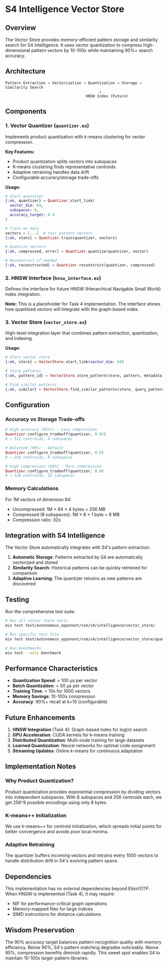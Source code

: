 # S4 Intelligence Vector Store

## Overview

The Vector Store provides memory-efficient pattern storage and similarity search for S4 Intelligence. It uses vector quantization to compress high-dimensional pattern vectors by 10-100x while maintaining 90%+ search accuracy.

## Architecture

```
Pattern Extraction → Vectorization → Quantization → Storage → Similarity Search
                                          ↓
                                    HNSW Index (Future)
```

## Components

### 1. Vector Quantizer (`quantizer.ex`)

Implements product quantization with k-means clustering for vector compression.

**Key Features:**
- Product quantization splits vectors into subspaces
- K-means clustering finds representative centroids
- Adaptive retraining handles data drift
- Configurable accuracy/storage trade-offs

**Usage:**
```elixir
# Start quantizer
{:ok, quantizer} = Quantizer.start_link(
  vector_dim: 64,
  subspaces: 8,
  accuracy_target: 0.9
)

# Train on data
vectors = [...]  # Your pattern vectors
{:ok, stats} = Quantizer.train(quantizer, vectors)

# Quantize vectors
{:ok, compressed, error} = Quantizer.quantize(quantizer, vector)

# Reconstruct if needed
{:ok, reconstructed} = Quantizer.reconstruct(quantizer, compressed)
```

### 2. HNSW Interface (`hnsw_interface.ex`)

Defines the interface for future HNSW (Hierarchical Navigable Small World) index integration.

**Note:** This is a placeholder for Task 4 implementation. The interface shows how quantized vectors will integrate with the graph-based index.

### 3. Vector Store (`vector_store.ex`)

High-level integration layer that combines pattern extraction, quantization, and indexing.

**Usage:**
```elixir
# Start vector store
{:ok, store} = VectorStore.start_link(vector_dim: 64)

# Store patterns
{:ok, pattern_id} = VectorStore.store_pattern(store, pattern, metadata)

# Find similar patterns
{:ok, similar} = VectorStore.find_similar_patterns(store, query_pattern, k: 10)
```

## Configuration

### Accuracy vs Storage Trade-offs

```elixir
# High accuracy (95%+) - Less compression
Quantizer.configure_tradeoff(quantizer, 0.95)
# → 512 centroids, 4 subspaces

# Balanced (90%) - Default
Quantizer.configure_tradeoff(quantizer, 0.9)
# → 256 centroids, 8 subspaces

# High compression (80%) - More compression
Quantizer.configure_tradeoff(quantizer, 0.8)
# → 128 centroids, 16 subspaces
```

### Memory Calculations

For 1M vectors of dimension 64:
- Uncompressed: 1M × 64 × 4 bytes = 256 MB
- Compressed (8 subspaces): 1M × 8 × 1 byte = 8 MB
- Compression ratio: 32x

## Integration with S4 Intelligence

The Vector Store automatically integrates with S4's pattern extraction:

1. **Automatic Storage**: Patterns extracted by S4 are automatically vectorized and stored
2. **Similarity Search**: Historical patterns can be quickly retrieved for comparison
3. **Adaptive Learning**: The quantizer retrains as new patterns are discovered

## Testing

Run the comprehensive test suite:

```bash
# Run all vector store tests
mix test test/autonomous_opponent/vsm/s4/intelligence/vector_store/

# Run specific test file
mix test test/autonomous_opponent/vsm/s4/intelligence/vector_store/quantizer_test.exs

# Run benchmarks
mix test --only benchmark
```

## Performance Characteristics

- **Quantization Speed**: < 100 μs per vector
- **Batch Quantization**: < 50 μs per vector
- **Training Time**: < 10s for 1000 vectors
- **Memory Savings**: 10-100x compression
- **Accuracy**: 90%+ recall at k=10 (configurable)

## Future Enhancements

1. **HNSW Integration** (Task 4): Graph-based index for log(n) search
2. **GPU Acceleration**: CUDA kernels for k-means training
3. **Distributed Quantization**: Multi-node training for large datasets
4. **Learned Quantization**: Neural networks for optimal code assignment
5. **Streaming Updates**: Online k-means for continuous adaptation

## Implementation Notes

### Why Product Quantization?

Product quantization provides exponential compression by dividing vectors into independent subspaces. With 8 subspaces and 256 centroids each, we get 256^8 possible encodings using only 8 bytes.

### K-means++ Initialization

We use k-means++ for centroid initialization, which spreads initial points for better convergence and avoids poor local minima.

### Adaptive Retraining

The quantizer buffers incoming vectors and retrains every 1000 vectors to handle distribution drift in S4's evolving pattern space.

## Dependencies

This implementation has no external dependencies beyond Elixir/OTP. When HNSW is implemented (Task 4), it may require:
- NIF for performance-critical graph operations
- Memory-mapped files for large indices
- SIMD instructions for distance calculations

## Wisdom Preservation

The 90% accuracy target balances pattern recognition quality with memory efficiency. Below 90%, S4's pattern matching degrades noticeably. Above 95%, compression benefits diminish rapidly. This sweet spot enables S4 to maintain 10-100x larger pattern libraries.